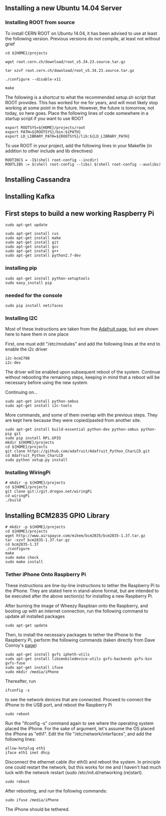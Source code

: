 ## Installing a new Ubuntu 14.04 Server

### Installing ROOT from source

To install CERN ROOT on Ubuntu 14.04, it has been advised to use at least the following version.
Previous versions do not compile, at least not without grief

    cd ${HOME}/projects
    
    wget root.cern.ch/download/root_v5.34.23.source.tar.gz
    
    tar xzvf root.cern.ch/download/root_v5.34.23.source.tar.gz
    
    ./configure --disable-x11
    
    make

The following is a shortcut to what the recommended setup.sh script that ROOT provides. 
This has worked for me for years, and will most likely stop working at some point in the future.
However, the future is tomorrow, not today, so here goes. 
Place the following lines of code somewhere in a startup script if you want to use ROOT

    export ROOTSYS=${HOME}/projects/root
    export PATH=${ROOTSYS}/bin:${PATH}
    export LD_LIBRARY_PATH=${ROOTSYS}/lib:${LD_LIBRARY_PATH}

To use ROOT in your project, add the following lines in your Makefile 
(in addition to other include and lib directives)

    ROOTINCS = -I$(shell root-config --incdir)
    ROOTLIBS := $(shell root-config --libs) $(shell root-config --auxlibs)
    
## Installing Cassandra

## Installing Kafka

## First steps to build a new working Raspberry Pi

    sudo apt-get update

    sudo apt-get install cvs
    sudo apt-get install make
    sudo apt-get install git
    sudo apt-get install gcc
    sudo apt-get install g++
    sudo apt-get install python2.7-dev

### installing pip

    sudo apt-get install python-setuptools
    sudo easy_install pip
    
### needed for the console

    sudo pip install netifaces
    
### Installing I2C

Most of these instructions are taken from the [Adafruit page](https://learn.adafruit.com/adafruit-16x2-character-lcd-plus-keypad-for-raspberry-pi/usage), 
but are shown here to have them in one place

First, one must edit "/etc/modules" and add the following lines at the end to enable the i2c driver

    i2c-bcm2708
    i2c-dev

The driver will be enabled upon subsequent reboot of the system.
Continue without rebooting the remaining steps, 
keeping in mind that a reboot will be necessary before using the new system.

Continuing on...

    sudo apt-get install python-smbus
    sudo apt-get install i2c-tools

More commands, and some of them overlap with the previous steps.
They are kept here because they were copied/pasted from another site.

    sudo apt-get install build-essential python-dev python-smbus python-pip git
    sudo pip install RPi.GPIO
    mkdir ${HOME}/projects
    cd ${HOME}/projects
    git clone https://github.com/adafruit/Adafruit_Python_CharLCD.git
    cd Adafruit_Python_CharLCD
    sudo python setup.py install

### Installing WiringPi

    # mkdir -p ${HOME}/projects
    cd ${HOME}/projects
    git clone git://git.drogon.net/wiringPi
    cd wiringPi
    ./build

## Installing BCM2835 GPIO Library

    # mkdir -p ${HOME}/projects
    cd ${HOME}/projects
    wget http://www.airspayce.com/mikem/bcm2835/bcm2835-1.37.tar.gz
    tar -xzvf bcm2835-1.37.tar.gz
    cd bcm2835-1.37
    ./configure
    make
    sudo make check
    sudo make install

### Tether iPhone Onto Raspberry Pi

These instructions are line-by-line instructions to tether the Raspberry Pi to the iPhone.
They are stated here in stand-alone format,
but are intended to be executed after the above section(s) for installing a new Raspberry Pi.

After burning the image of Wheezy Raspbian onto the Raspberry, 
and booting up with an internet connection,
run the following command to update all installed packages

    sudo apt-get update
    
Then, to install the necessary packages to tether the iPhone to the Raspberry Pi,
perform the following commands (taken directly from Dave Conroy's [page](http://www.daveconroy.com/how-to-tether-your-raspberry-pi-with-your-iphone-5/))

    sudo apt-get install gvfs ipheth-utils
    sudo apt-get install libimobiledevice-utils gvfs-backends gvfs-bin gvfs-fuse
    sudo apt-get install ifuse
    sudo mkdir /media/iPhone
    
Thereafter, run

    ifconfig -s
    
to see the network devices that are connected. 
Proceed to connect the iPhone to the USB port,
and reboot the Raspberry Pi

    sudo reboot
    
Run the "ifconfig -s" command again to see where the operating system placed the iPhone.
For the sake of argument, let's assume the OS placed the iPhone as "eth1".
Edit the file "/etc/network/interfaces", and add the following lines:

    allow-hotplug eth1
    iface eth1 inet dhcp

Disconnect the ethernet cable (for eth0) and reboot the system.
In principle one could restart the network,
but this works for me and I haven't had much luck with the network restart (sudo /etc/init.d/networking (re)start).

    sudo reboot
    
After rebooting,  and run the following commands:

    sudo ifuse /media/iPhone
    
The iPhone should be tethered.



